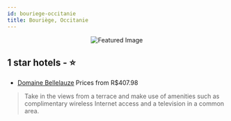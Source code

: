 ```yaml
---
id: bouriege-occitanie
title: Bouriège, Occitanie
---
```


<center><img src="https://i.travelapi.com/hotels/28000000/27400000/27397900/27397832/a2ffcfd6_z.jpg" alt="Featured Image" /></center>


##  1 star hotels - ⭐️

-    [Domaine Bellelauze](https://us.hurb.com/hotels/bouriege/domaine-bellelauze-JNP-JP147477?cmp=18055) Prices from R$407.98
   > Take in the views from a terrace and make use of amenities such as complimentary wireless Internet access and a television in a common area.
